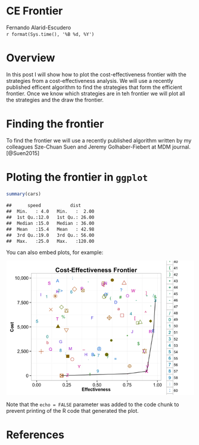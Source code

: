 # CE Frontier
Fernando Alarid-Escudero  
`r format(Sys.time(), '%B %d, %Y')`  

# Overview
In this post I will show how to plot the cost-effectiveness frontier with the strategies from a cost-effectiveness analysis. We will use a recently published efficent algorithm to find the strategies that form the efficient frontier. Once we know which strategies are in teh frontier we will plot all the strategies and the draw the frontier.

# Finding the frontier
To find the frontier we will use a recently published algorithm written by my colleagues Sze-Chuan Suen and Jeremy Golhaber-Fiebert at MDM journal.[@Suen2015]

# Ploting the frontier in `ggplot`


```r
summary(cars)
```

```
##      speed           dist       
##  Min.   : 4.0   Min.   :  2.00  
##  1st Qu.:12.0   1st Qu.: 26.00  
##  Median :15.0   Median : 36.00  
##  Mean   :15.4   Mean   : 42.98  
##  3rd Qu.:19.0   3rd Qu.: 56.00  
##  Max.   :25.0   Max.   :120.00
```

You can also embed plots, for example:

![](CE-Frontier_files/figure-html/ce-frontier-1.png) 

Note that the `echo = FALSE` parameter was added to the code chunk to prevent printing of the R code that generated the plot.

# References
